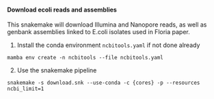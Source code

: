 #### Download ecoli reads and assemblies

This snakemake will download Illumina and Nanopore reads, as well as genbank assemblies linked to E.coli isolates used in Floria paper.

1. Install the conda environment `ncbitools.yaml` if not done already

```
mamba env create -n ncbitools --file ncbitools.yaml
```

2. Use the snakemake pipeline

```
snakemake -s download.snk --use-conda -c {cores} -p --resources ncbi_limit=1
```